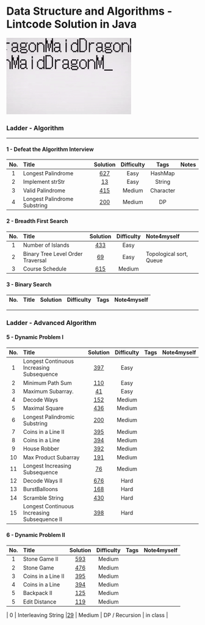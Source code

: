 Data Structure and Algorithms - Lintcode Solution in Java
==========================================================
![](static/dragonMaid.gif)

### Ladder - Algorithm 
----
#### 1 - Defeat the Algorithm Interview 
| __No.__ |      __Title__      | __Solution__ | __Difficulty__ | __Tags__ |  __Notes__ |
|:-------:|:--------------------|:-----------:|:---------------:|:------------:|:---------------|
|  1    | Longest Palindrome  |[627](./Java/LongestPalindrome.java)| Easy | HashMap |
|  2     | Implement strStr    |[13](./Java/StrStr.java)| Easy | String |
|  3    | Valid Palindrome    |[415](./Java/ValidPalindrome.java)| Medium | Character |
|  4    | Longest Palindrome Substring  |[200](./Java/LongestPalindromicSubstring.java)| Medium | DP |

#### 2 - Breadth First Search 
| __No.__ |      __Title__      | __Solution__ | __Difficulty__ |  __Note4myself__ |
|:-------:|:--------------------|:------------:|:---------------:|:---------------|
|  1    | Number of Islands   |[433](./Java/NumIslands.java)| Easy | 
|  2     | Binary Tree Level Order Traversal |[69](BinaryTreeLevelOrderTraversal.java)| Easy | Topological sort,  Queue|
|  3    | Course Schedule     |[615](./Java/CourseSchedule.java)| Medium | 



#### 3 - Binary Search 
| __No.__ |      __Title__      | __Solution__ | __Difficulty__ | __Tags__ | __Note4myself__ |
|:-------:|:--------------------|:------------:|:---------------:|:------------:|:--------------|



-----
### Ladder - Advanced Algorithm 

#### 5 - Dynamic Problem I 
| __No.__ |      __Title__      | __Solution__ | __Difficulty__ | __Tags__ |__Note4myself__ |
|:-------:|:--------------------|:------------:|:--------------:|:------------:|:---------------|
|  1    | Longest Continuous Increasing Subsequence |[397](./Java/MinimumPathSum.java)| Easy | 
|  2    | Minimum Path Sum    |[110](./Java/LongestIncreasingContinuousSubsequence.java)| Easy | 
|  3     | Maximum Subarray.   |[41](./Java/MaximumSubarray.java)| Easy | 
|  4    | Decode Ways         |[152](./Java/DecodeWays.java)  | Medium | 
|  5    | Maximal Square      |[436](./Java/MaximalSquare.java)  | Medium | 
|  6    | Longest Palindromic Substring      |[200](./Java/LongestPalindromicSubstring.java)  | Medium | 
|  7    | Coins in a Line II     |[395](./ava/CoinsinaLineII.java)  | Medium | 
|  8    | Coins in a Line     |[394](./Java/CoinsinaLine.java)  | Medium | 
|  9    | House Robber     |[392](./Java/HouseRobber.java)  | Medium | 
|  10    | Max Product Subarray     |[191](.Java/MaxProductSubarray.java)  | Medium | 
|  11     | Longest Increasing Subsequence     |[76](./Java/LongestIncreasingSubsequence.java)  | Medium |
|  12    | Decode Ways II        |[676](./Java/DecodeWaysII.java)  | Hard |  
|  13    | BurstBalloons       |[168](./Java/BurstBalloon.java)| Hard | 
|  14    | Scramble String     |[430](./Java/ScrambleString.java)  | Hard | 
|  15    | Longest Continuous Increasing Subsequence II     |[398](./Java/LongestContinuousIncreasingSubsequenceII.java)  | Hard |

#### 6 - Dynamic Problem II
| __No.__ |      __Title__      |       __Solution__      | __Difficulty__ |  __Tags__ |__Note4myself__|
|:-------:|:--------------------|:-----------------------:|:--------------:|:------------:|:--------------|
|  1    | Stone Game II       |[593](./Java/StoneGameII.java)  | Medium | 
|  2    | Stone Game          |[476](./Java/StoneGame.java)  | Medium | 
|  3    | Coins in a Line II         |[395](./Java/CoinsinaLineII.java)    | Medium | 
|  4    | Coins in a Line  |[394](./Java/CoinsinaLine.java)  | Medium |
|  5    | Backpack II  |[125](./Java/BackpackII.java)  | Medium | 
|  5    | Edit Distance  |[119](./Java/EditDistance.java)  | Medium | 


|  0    | Interleaving String     |[29](./Java/InterleavingString.java)  | Medium | DP / Recursion | in class | 
